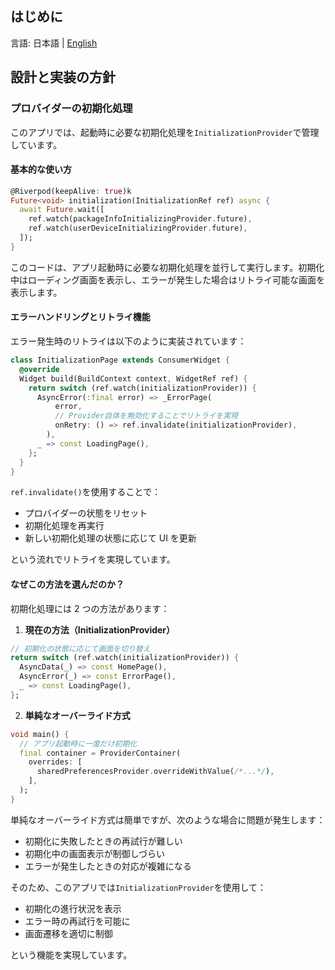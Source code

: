 ## はじめに

言語: 日本語 | [English](../en/GET_STARTED.md)



## 設計と実装の方針

### プロバイダーの初期化処理

このアプリでは、起動時に必要な初期化処理を`InitializationProvider`で管理しています。

#### 基本的な使い方

```dart
@Riverpod(keepAlive: true)k
Future<void> initialization(InitializationRef ref) async {
  await Future.wait([
    ref.watch(packageInfoInitializingProvider.future),
    ref.watch(userDeviceInitializingProvider.future),
  ]);
}
```

このコードは、アプリ起動時に必要な初期化処理を並行して実行します。初期化中はローディング画面を表示し、エラーが発生した場合はリトライ可能な画面を表示します。

#### エラーハンドリングとリトライ機能

エラー発生時のリトライは以下のように実装されています：

```dart
class InitializationPage extends ConsumerWidget {
  @override
  Widget build(BuildContext context, WidgetRef ref) {
    return switch (ref.watch(initializationProvider)) {
      AsyncError(:final error) => _ErrorPage(
          error,
          // Provider自体を無効化することでリトライを実現
          onRetry: () => ref.invalidate(initializationProvider),
        ),
      _ => const LoadingPage(),
    };
  }
}
```

`ref.invalidate()`を使用することで：

- プロバイダーの状態をリセット
- 初期化処理を再実行
- 新しい初期化処理の状態に応じて UI を更新

という流れでリトライを実現しています。

#### なぜこの方法を選んだのか？

初期化処理には 2 つの方法があります：

1. **現在の方法（InitializationProvider）**

```dart
// 初期化の状態に応じて画面を切り替え
return switch (ref.watch(initializationProvider)) {
  AsyncData(_) => const HomePage(),
  AsyncError(_) => const ErrorPage(),
  _ => const LoadingPage(),
};
```

2. **単純なオーバーライド方式**

```dart
void main() {
  // アプリ起動時に一度だけ初期化
  final container = ProviderContainer(
    overrides: [
      sharedPreferencesProvider.overrideWithValue(/*...*/),
    ],
  );
}
```

単純なオーバーライド方式は簡単ですが、次のような場合に問題が発生します：

- 初期化に失敗したときの再試行が難しい
- 初期化中の画面表示が制御しづらい
- エラーが発生したときの対応が複雑になる

そのため、このアプリでは`InitializationProvider`を使用して：

- 初期化の進行状況を表示
- エラー時の再試行を可能に
- 画面遷移を適切に制御

という機能を実現しています。
